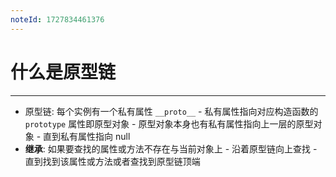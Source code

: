 ```yaml
---
noteId: 1727834461376
---
```

# 什么是原型链
---
- 原型链: 每个实例有一个私有属性 `__proto__` -  私有属性指向对应构造函数的 `prototype` 属性即原型对象 - 原型对象本身也有私有属性指向上一层的原型对象 - 直到私有属性指向 null
- **继承**: 如果要查找的属性或方法不存在与当前对象上 - 沿着原型链向上查找 - 直到找到该属性或方法或者查找到原型链顶端
